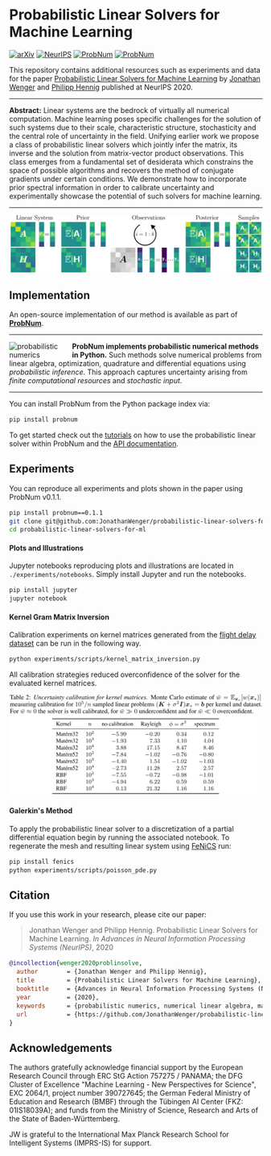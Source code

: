 # Probabilistic Linear Solvers for Machine Learning

[![arXiv](https://img.shields.io/static/v1?logo=arxiv&logoColor=white&label=Preprint&message=2010.09691&color=B31B1B)](https://arxiv.org/abs/2010.09691)
[![NeurIPS](https://img.shields.io/static/v1?logo=material-design-icons&logoColor=white&label=NeurIPS&message=Proceedings&color=67458A)]()
[![ProbNum](https://img.shields.io/static/v1?logo=github&logoColor=white&label=ProbNum&message=Code&color=107d79)](https://github.com/probabilistic-numerics/probnum)
[![ProbNum](https://img.shields.io/static/v1?message=Docs&logo=read%20the%20docs&logoColor=white&label=ProbNum&color=blue)](https://probnum.readthedocs.io)

This repository contains additional resources such as experiments and data for the paper [Probabilistic Linear Solvers for Machine Learning](https://arxiv.org/abs/2010.09691) by [Jonathan Wenger](https://jonathanwenger.netlify.app/) and [Philipp Hennig](https://uni-tuebingen.de/fakultaeten/mathematisch-naturwissenschaftliche-fakultaet/fachbereiche/informatik/lehrstuehle/methoden-des-maschinellen-lernens/personen/philipp-hennig/) published at NeurIPS 2020.

---

**Abstract:** Linear systems are the bedrock of virtually all numerical computation. Machine learning poses specific challenges for the solution of such systems due to their scale, characteristic structure, stochasticity and the central role of uncertainty in the field. Unifying earlier work we propose a class of probabilistic linear solvers which jointly infer the matrix, its inverse and the solution from matrix-vector product observations. This class emerges from a fundamental set of desiderata which constrains the space of possible algorithms and recovers the method of conjugate gradients under certain conditions. We demonstrate how to incorporate prior spectral information in order to calibrate uncertainty and experimentally showcase the potential of such solvers for machine learning.

---

<p align="center">
  <img src="https://raw.githubusercontent.com/JonathanWenger/probabilistic-linear-solvers-for-ml/main/figures/PLS_illustration.png" alt="PLS Illustration" width="800"/>
</p>


## Implementation

An open-source implementation of our method is available as part of <a href="https://github.com/probabilistic-numerics/probnum"><b>ProbNum</b></a>.

---

<a href="https://github.com/probabilistic-numerics/probnum"><img align="left" src="https://raw.githubusercontent.com/probabilistic-numerics/probnum/master/docs/source/img/pn_logo.png" alt="probabilistic numerics" width="120" style="padding-right: 5px; padding left: 5px;" title="Probabilistic Numerics in Python"/></a>**ProbNum implements probabilistic numerical methods in Python.** Such methods solve numerical problems from linear
algebra, optimization, quadrature and differential equations using _probabilistic inference_. This approach captures 
uncertainty arising from _finite computational resources_ and _stochastic input_. 

---

You can install ProbNum from the Python package index via:

```bash
pip install probnum
``` 

To get started check out the [tutorials](https://probnum.readthedocs.io/en/latest/tutorials/linear_algebra.html) on how to use the probabilistic linear solver within ProbNum and the [API documentation](https://probnum.readthedocs.io/en/latest/automod/probnum.linalg.problinsolve.html#probnum.linalg.problinsolve).

## Experiments

You can reproduce all experiments and plots shown in the paper using ProbNum v0.1.1.

```bash
pip install probnum==0.1.1
git clone git@github.com:JonathanWenger/probabilistic-linear-solvers-for-ml.git
cd probabilistic-linear-solvers-for-ml
```

#### Plots and Illustrations

Jupyter notebooks reproducing plots and illustrations are located in `./experiments/notebooks`. Simply install Jupyter and run the notebooks.

```bash
pip install jupyter
jupyter notebook
```

#### Kernel Gram Matrix Inversion
Calibration experiments on kernel matrices generated from the [flight delay dataset](/data/kernel_matrix_inversion/flight_delay_jan2020.zip) can be run in the following way. 

```bash
python experiments/scripts/kernel_matrix_inversion.py
```

All calibration strategies reduced overconfidence of the solver for the evaluated kernel matrices.

<p align="center">
  <img src="https://github.com/JonathanWenger/probabilistic-linear-solvers-for-ml/blob/main/figures/calibration_experiment_table.png" alt="calibration_experiment" width="700"/>
</p>

#### Galerkin's Method

To apply the probabilistic linear solver to a discretization of a partial differential equation begin by running the associated notebook. To regenerate the mesh and resulting linear system using [FeNiCS](https://fenicsproject.org/) run:

```bash
pip install fenics
python experiments/scripts/poisson_pde.py
```


## Citation

If you use this work in your research, please cite our paper:

> Jonathan Wenger and Philipp Hennig. Probabilistic Linear Solvers for Machine Learning. *In Advances in Neural Information Processing Systems (NeurIPS)*, 2020

```bibtex
@incollection{wenger2020problinsolve,
  author        = {Jonathan Wenger and Philipp Hennig},
  title         = {Probabilistic Linear Solvers for Machine Learning},
  booktitle 	= {Advances in Neural Information Processing Systems (NeurIPS)},
  year          = {2020},
  keywords      = {probabilistic numerics, numerical linear algebra, machine learning},
  url           = {https://github.com/JonathanWenger/probabilistic-linear-solvers-for-ml}
}
```

## Acknowledgements

The authors gratefully acknowledge financial support by the European Research Council through ERC StG Action 757275 / PANAMA; the DFG Cluster of Excellence "Machine Learning - New Perspectives for Science", EXC 2064/1, project number 390727645; the German Federal Ministry of Education and Research (BMBF) through the Tübingen AI Center (FKZ: 01IS18039A); and funds from the Ministry of Science, Research and Arts of the State of Baden-Württemberg.

JW is grateful to the International Max Planck Research School for Intelligent Systems (IMPRS-IS) for support.